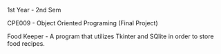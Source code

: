 1st Year - 2nd Sem

CPE009 - Object Oriented Programing (Final Project)

Food Keeper - A program that utilizes Tkinter and SQlite in order to store food recipes.
